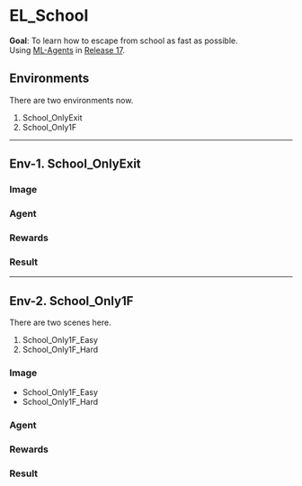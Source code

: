 # EL_School
**Goal**: To learn how to escape from school as fast as possible.  
Using [ML-Agents](https://github.com/Unity-Technologies/ml-agents) in [Release 17](https://github.com/Unity-Technologies/ml-agents/tree/release_17).  

## Environments
There are two environments now.  
1. School_OnlyExit
2. School_Only1F

---
## Env-1. School_OnlyExit
### Image

### Agent

### Rewards

### Result

---
## Env-2. School_Only1F
There are two scenes here.
1. School_Only1F_Easy
2. School_Only1F_Hard

### Image
* School_Only1F_Easy
* School_Only1F_Hard

### Agent

### Rewards

### Result